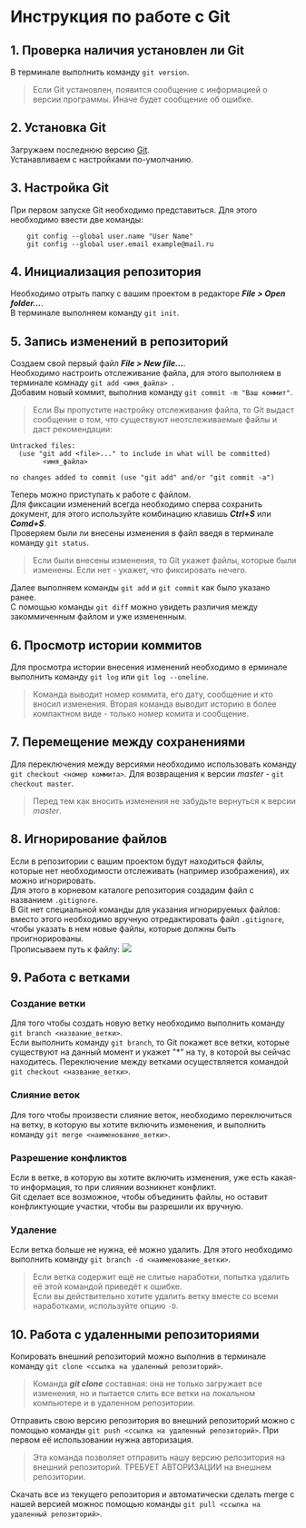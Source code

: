 # Инструкция по работе с Git

## 1. Проверка наличия установлен ли Git
В терминале выполнить команду `git version`.

> Если Git установлен, появится сообщение с информацией о версии программы. Иначе будет сообщение об ошибке.

## 2. Установка Git
Загружаем последнюю версию [Git](https://git-scm.com/download "Скачать Git").  
Устанавливаем с настройками по-умолчанию.

## 3. Настройка Git
При первом запуске Git необходимо представиться.
Для этого необходимо ввести две команды:
```
    git config --global user.name "User Name"
    git config --global user.email example@mail.ru
```

## 4. Инициализация репозитория
Необходимо отрыть папку с вашим проектом в редакторе ***File > Open folder...***.  
В терминале выполняем команду `git init`.

## 5. Запись изменений в репозиторий
Создаем свой первый файл ***File > New file...***.  
Необходимо настроить отслеживание файла, для этого выполняем в терминале комнаду `git add <имя_файла> `.  
Добавим новый коммит, выполнив команду `git commit -m "Ваш коммит"`.
> Если Вы пропустите настройку отслеживания файла, то Git выдаст сообщение о том, что существуют неотслеживаемые файлы и даст рекомендации:
```
Untracked files:
  (use "git add <file>..." to include in what will be committed)
        <имя_файла>

no changes added to commit (use "git add" and/or "git commit -a")
```
Теперь можно приступать к работе с файлом.  
Для фиксации изменений всегда необходимо сперва сохранить документ, для этого используйте комбинацию клавишь ***Ctrl+S*** или ***Comd+S***.  
Проверяем были ли внесены изменения в файл введя в терминале команду `git status`.
>Если были внесены изменения, то Git укажет файлы, которые были изменены. Если нет - укажет, что фиксировать нечего.

Далее выполняем команды `git add` и `git commit` как было указано ранее.  
С помощью команды `git diff` можно увидеть различия между закоммиченным файлом и уже измененным.

## 6.  Просмотр истории коммитов
Для просмотра истории внесения изменений необходимо в ерминале выполнить команду `git log` или `git log --oneline`.  
>Команда выводит номер коммита, его дату, сообщение и кто вносил изменения. Вторая команда выводит историю в более компактном виде - только номер комита и сообщение.
## 7. Перемещение между сохранениями
Для переключения между версиями необходимо использовать команду `git checkout <номер коммита>`. Для возвращения к версии *master* - `git checkout master`.  
>Перед тем как вносить изменения не забудьте вернуться к версии *master*.
## 8. Игнорирование файлов
Если в репозитории с вашим проектом будут находиться файлы, которые нет необходимости отслеживать (например изображения), их можно игнорировать.  
Для этого в корневом каталоге репозитория создадим файл с названием `.gitignore`.  
В Git нет специальной команды для указания игнорируемых файлов: вместо этого необходимо вручную отредактировать файл `.gitignore`, чтобы указать в нем новые файлы, которые должны быть проигнорированы.  
Прописываем путь к файлу:
![](image.jpg)

## 9. Работа с ветками
### Создание ветки
Для того чтобы создать новую ветку необходимо выполнить команду `git branch <название_ветки>`.  
Если выполнить команду `git branch`, то Git покажет все ветки, которые существуют на данный момент и укажет "*" на ту, в которой вы сейчас находитесь.
Переключение между ветками осуществляется командой `git checkout <название_ветки>`.
### Слияние веток
Для того чтобы произвести слияние веток, необходимо переключиться на ветку, в которую вы хотите включить изменения, и выполнить команду `git merge <наименование_ветки>`.
### Разрешение конфликтов
Если в ветке, в которую вы хотите включить изменения, уже есть какая-то информация, то при слиянии возникнет конфликт.  
Git сделает все возможное, чтобы объединить файлы, но оставит конфликтующие участки, чтобы вы разрешили их вручную. 
### Удаление
Если ветка больше не нужна, её можно удалить. Для этого необходимо выполнить команду `git branch -d <наименование_ветки>`.
>Если ветка содержит ещё не слитые наработки, попытка удалить её этой командой приведёт к ошибке.  
Если вы действительно хотите удалить ветку вместе со всеми наработками, используйте опцию `-D`.
## 10. Работа с удаленными репозиториями
Копировать внешний репозиторий можно выполнив в терминале команду `git clone <ссылка на удаленный репозиторий>`.
>Команда __*git clone*__ составная: она не только загружает все изменения, но и пытается слить
все ветки на локальном компьютере и в удаленном репозитории.   

Отправить свою версию репозитория во внешний репозиторий можно с помощью команды `git push <ссылка на удаленный репозиторий>`. При первом её использовании нужна авторизация.

>Эта команда позволяет отправить нашу версию репозитория на внешний репозиторий. ТРЕБУЕТ АВТОРИЗАЦИИ на внешнем репозитории.  

Cкачать все из текущего репозитория и автоматически сделать merge с нашей версией можнос  помощью команды `git pull <ссылка на удаленный репозиторий>`.



